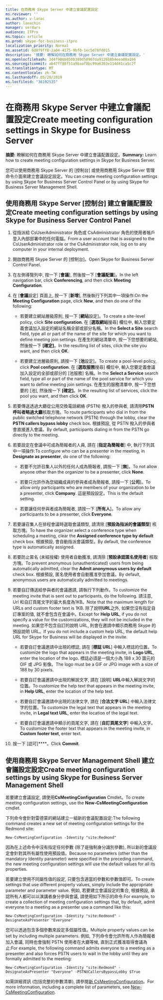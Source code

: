 ```yaml
---
title: 在商務用 Skype Server 中建立會議配置設定
ms.reviewer: ''
ms.author: v-lanac
author: lanachin
manager: serdars
audience: ITPro
ms.topic: article
ms.prod: skype-for-business-itpro
localization_priority: Normal
ms.assetid: 6d8f9ff8-2a04-4175-9bf0-1ec5d78fd015
description: '摘要: 瞭解如何在商務用 Skype Server 中建立會議配置設定。'
ms.openlocfilehash: 3d4f986b850b309d50967da9126b8b4eea08a166
ms.sourcegitcommit: ab47ff88f51a96aaf8bc99a6303e114d41ca5c2f
ms.translationtype: MT
ms.contentlocale: zh-TW
ms.lasthandoff: 05/20/2019
ms.locfileid: "36192535"
---
```

# <a name="create-meeting-configuration-settings-in-skype-for-business-server"></a><span data-ttu-id="e00d3-103">在商務用 Skype Server 中建立會議配置設定</span><span class="sxs-lookup"><span data-stu-id="e00d3-103">Create meeting configuration settings in Skype for Business Server</span></span>
 
<span data-ttu-id="e00d3-104">**摘要:** 瞭解如何在商務用 Skype Server 中建立會議配置設定。</span><span class="sxs-lookup"><span data-stu-id="e00d3-104">**Summary:** Learn how to create meeting configuration settings in Skype for Business Server.</span></span>
  
<span data-ttu-id="e00d3-105">您可以使用商務用 Skype Server 的 [控制台] 或使用商務用 Skype Server 管理命令介面來建立會議設定設定。</span><span class="sxs-lookup"><span data-stu-id="e00d3-105">You can create meeting configuration settings by using Skype for Business Server Control Panel or by using Skype for Business Server Management Shell.</span></span>
  
## <a name="create-meeting-configuration-settings-by-using-skype-for-business-server-control-panel"></a><span data-ttu-id="e00d3-106">使用商務用 Skype Server [控制台] 建立會議配置設定</span><span class="sxs-lookup"><span data-stu-id="e00d3-106">Create meeting configuration settings by using Skype for Business Server Control Panel</span></span>

1. <span data-ttu-id="e00d3-107">從指派給 CsUserAdministrator 角色或 CsAdministrator 角色的使用者帳戶登入內部部署中的任何電腦。</span><span class="sxs-lookup"><span data-stu-id="e00d3-107">From a user account that is assigned to the CsUserAdministrator role or the CsAdministrator role, log on to any computer in your internal deployment.</span></span>
    
2.  <span data-ttu-id="e00d3-108">開啟商務用 Skype Server 的 [控制台]。</span><span class="sxs-lookup"><span data-stu-id="e00d3-108">Open Skype for Business Server Control Panel.</span></span>
    
3. <span data-ttu-id="e00d3-109">在左側導覽列中, 按一下 [**會議**], 然後按一下 [**會議配置**]。</span><span class="sxs-lookup"><span data-stu-id="e00d3-109">In the left navigation bar, click **Conferencing**, and then click **Meeting Configuration**.</span></span>
    
4. <span data-ttu-id="e00d3-110">在 [**會議**設定] 頁面上, 按一下 [**新增**], 然後執行下列其中一項操作:</span><span class="sxs-lookup"><span data-stu-id="e00d3-110">On the **Meeting Configuration** page, click **New**, and then do one of the following:</span></span>
    
    - <span data-ttu-id="e00d3-111">若要建立網站層級原則, 按一下 [**網站**設定]。</span><span class="sxs-lookup"><span data-stu-id="e00d3-111">To create a site-level policy, click **Site configuration**.</span></span> <span data-ttu-id="e00d3-112">在 [**選取網站**搜尋] 欄位中, 輸入您要定義會議加入設定的網站名稱全部或部分名稱。</span><span class="sxs-lookup"><span data-stu-id="e00d3-112">In the **Select a Site** search field, type all or part of the name of the site for which you want to define meeting join settings.</span></span> <span data-ttu-id="e00d3-113">在產生的網站清單中, 按一下您想要的網站, 然後按一下 **[確定]**。</span><span class="sxs-lookup"><span data-stu-id="e00d3-113">In the resulting list of sites, click the site you want, and then click **OK**.</span></span>
    
    - <span data-ttu-id="e00d3-114">若要建立池層級原則, 請按一下 [**池**設定]。</span><span class="sxs-lookup"><span data-stu-id="e00d3-114">To create a pool-level policy, click **Pool configuration**.</span></span> <span data-ttu-id="e00d3-115">在 [**選取服務**搜尋] 欄位中, 輸入您要定義會議加入設定的全部或部分的 [池服務] 名稱。</span><span class="sxs-lookup"><span data-stu-id="e00d3-115">In the **Select a Service** search field, type all or part of the name of the pool service for which you want to define meeting join settings.</span></span> <span data-ttu-id="e00d3-116">在產生的服務清單中, 按一下您想要的 [池], 然後按一下 **[確定]**。</span><span class="sxs-lookup"><span data-stu-id="e00d3-116">In the resulting list of services, click the pool you want, and then click **OK**.</span></span>
    
5. <span data-ttu-id="e00d3-117">若要傳送透過大廳從公用交換電話網絡 (PSTN) 撥入的參與者, 請清除**PSTN 呼叫者略過大廳**核取方塊。</span><span class="sxs-lookup"><span data-stu-id="e00d3-117">To route participants who dial in from the public switched telephone network (PSTN) through the lobby, clear the **PSTN callers bypass lobby** check box.</span></span> <span data-ttu-id="e00d3-118">根據預設, 從 PSTN 撥入的參與者會直接進入會議。</span><span class="sxs-lookup"><span data-stu-id="e00d3-118">By default, participants dialing in from the PSTN go directly to the meeting.</span></span>
    
6. <span data-ttu-id="e00d3-119">若要設定在會議中可成為簡報者的人員, 請在 [**指定為簡報者**] 中, 執行下列其中一項操作:</span><span class="sxs-lookup"><span data-stu-id="e00d3-119">To configure who can be a presenter in the meeting, in **Designate as presenter**, do one of the following:</span></span>
    
   - <span data-ttu-id="e00d3-120">若要不允許召集人以外的任何人成為簡報者, 請按一下 [**無**]。</span><span class="sxs-lookup"><span data-stu-id="e00d3-120">To not allow anyone other than the organizer to be a presenter, click **None**.</span></span>
    
   - <span data-ttu-id="e00d3-121">若要只允許作為您組織成員的參與者成為簡報者, 請按一下 [**公司**]。</span><span class="sxs-lookup"><span data-stu-id="e00d3-121">To allow only participants who are members of your organization to be a presenter, click **Company**.</span></span> <span data-ttu-id="e00d3-122">這是預設設定。</span><span class="sxs-lookup"><span data-stu-id="e00d3-122">This is the default setting.</span></span>
    
   - <span data-ttu-id="e00d3-123">若要讓任何參與者成為簡報者, 請按一下 [**所有人**]。</span><span class="sxs-lookup"><span data-stu-id="e00d3-123">To allow any participants to be a presenter, click **Everyone**.</span></span>
    
7. <span data-ttu-id="e00d3-124">若要讓召集人在排程會議時選取會議類型, 請清除 [**預設為指派的會議類型**] 核取方塊。</span><span class="sxs-lookup"><span data-stu-id="e00d3-124">To have the organizer select a conference type when scheduling a meeting, clear the **Assigned conference type by default** check box.</span></span> <span data-ttu-id="e00d3-125">根據預設, 會自動指派會議類型。</span><span class="sxs-lookup"><span data-stu-id="e00d3-125">By default, the conference type is automatically assigned.</span></span>
    
8. <span data-ttu-id="e00d3-126">若要防止匿名 (未經授權) 使用者自動獲准, 請清除 [**預設承認匿名使用者**] 核取方塊。</span><span class="sxs-lookup"><span data-stu-id="e00d3-126">To prevent anonymous (unauthenticated) users from being automatically admitted, clear the **Admit anonymous users by default** check box.</span></span> <span data-ttu-id="e00d3-127">根據預設, 匿名使用者會自動獲准參加會議。</span><span class="sxs-lookup"><span data-stu-id="e00d3-127">By default, anonymous users are automatically admitted to meetings.</span></span>
    
9. <span data-ttu-id="e00d3-128">若要自訂傳送給參與者的會議邀請, 請執行下列動作。</span><span class="sxs-lookup"><span data-stu-id="e00d3-128">To customize the meeting invite that is sent out to participants, do the following.</span></span> <span data-ttu-id="e00d3-129">請注意, Url 和自訂頁尾文字的最大長度為1KB。</span><span class="sxs-lookup"><span data-stu-id="e00d3-129">Note that the maximum length for URLs and custom footer text is 1KB.</span></span> <span data-ttu-id="e00d3-130">除了說明**URL**之外, 如果您沒有指定自訂專案的值, 就不會包含在會議中。</span><span class="sxs-lookup"><span data-stu-id="e00d3-130">Except for **Help URL**, if you do not specify a value for the customizations, they will not be included in the meeting.</span></span> <span data-ttu-id="e00d3-131">如果您不包含自訂的說明 URL, 則會在邀請中顯示商務用 Skype 的預設說明 URL。</span><span class="sxs-lookup"><span data-stu-id="e00d3-131">If you do not include a custom help URL, the default help URL for Skype for Business will be displayed in the invite.</span></span> 
    
   - <span data-ttu-id="e00d3-132">若要自訂會議邀請中出現的標誌, 請在 [**標誌 URL**] 中輸入標誌的位置。</span><span class="sxs-lookup"><span data-stu-id="e00d3-132">To customize the logo that appears in the meeting invite, in **Logo URL**, enter the location of the logo.</span></span> <span data-ttu-id="e00d3-133">標誌必須是一個大小為 188 x 30 圖元的 GIF 或 JPG 影像。</span><span class="sxs-lookup"><span data-stu-id="e00d3-133">The logo must be a GIF or JPG image with a size of 188 by 30 pixels.</span></span> 
    
   - <span data-ttu-id="e00d3-134">若要自訂會議邀請中出現的解說文字, 請在 [說明] **URL**中輸入解說文字的位置。</span><span class="sxs-lookup"><span data-stu-id="e00d3-134">To customize the help text that appears in the meeting invite, in **Help URL**, enter the location of the help text.</span></span>
    
   - <span data-ttu-id="e00d3-135">若要自訂會議邀請中出現的法律文字, 請在 [**合法文字 URL**] 中輸入法律文字的位置。</span><span class="sxs-lookup"><span data-stu-id="e00d3-135">To customize the legal text that appears in the meeting invite, in **Legal text URL**, enter the location of the legal text.</span></span>
    
   - <span data-ttu-id="e00d3-136">若要自訂會議邀請中顯示的頁尾文字, 請在 [**自訂頁尾文字**] 中輸入文字。</span><span class="sxs-lookup"><span data-stu-id="e00d3-136">To customize the footer text that appears in the meeting invite, in **Custom footer text**, enter text.</span></span>
    
10. <span data-ttu-id="e00d3-137">按一下 [認可]\*\*\*\*。</span><span class="sxs-lookup"><span data-stu-id="e00d3-137">Click **Commit**.</span></span>
    
## <a name="create-meeting-configuration-settings-by-using-skype-for-business-server-management-shell"></a><span data-ttu-id="e00d3-138">使用商務用 Skype Server Management Shell 建立會議設定設定</span><span class="sxs-lookup"><span data-stu-id="e00d3-138">Create meeting configuration settings by using Skype for Business Server Management Shell</span></span>

<span data-ttu-id="e00d3-139">若要建立會議設定, 請使用**CsMeetingConfiguration** Cmdlet。</span><span class="sxs-lookup"><span data-stu-id="e00d3-139">To create meeting configuration settings, use the **New-CsMeetingConfiguration** cmdlet.</span></span>
  
<span data-ttu-id="e00d3-140">下列命令會針對雷德蒙的網站建立一組新的會議配置設定:</span><span class="sxs-lookup"><span data-stu-id="e00d3-140">The following command creates a new set of meeting configuration settings for the Redmond site:</span></span>
  
```
New-CsMeetingConfiguration -Identity "site:Redmond"
```

<span data-ttu-id="e00d3-141">因為在上述命令中沒有指定任何參數 (除了是強制身分識別參數), 所以新的會議設定會針對其所有屬性使用預設值。</span><span class="sxs-lookup"><span data-stu-id="e00d3-141">Because no parameters (other than the mandatory Identity parameter) were specified in the preceding command, the new meeting configuration settings will use the default values for all its properties.</span></span>
  
<span data-ttu-id="e00d3-142">若要建立使用不同屬性值的設定, 只要包含適當的參數和參數值即可。</span><span class="sxs-lookup"><span data-stu-id="e00d3-142">To create settings that use different property values, simply include the appropriate parameter and parameter value.</span></span> <span data-ttu-id="e00d3-143">例如, 若要建立會議設定的集合, 根據預設, 承認所有人都可以以演講者身分參與會議, 請使用如下所示的命令:</span><span class="sxs-lookup"><span data-stu-id="e00d3-143">For example, to create a collection of meeting configuration settings that, by default, admit everyone to a meeting as a presenter use a command like this:</span></span>
  
```
New-CsMeetingConfiguration -Identity "site:Redmond" -DesignateAsPresenter "Everyone"
```

<span data-ttu-id="e00d3-144">您可以透過包含多個參數來設定多個屬性值。</span><span class="sxs-lookup"><span data-stu-id="e00d3-144">Multiple property values can be set by including multiple parameters.</span></span> <span data-ttu-id="e00d3-145">例如, 下列命令會允許所有人作為簡報者加入會議, 同時也會強制 PSTN 使用者在大廳等候, 直到正式獲准取得會議為止:</span><span class="sxs-lookup"><span data-stu-id="e00d3-145">For example, the following command admits everyone to a meeting as a presenter and also forces PSTN users to wait in the lobby until they are formally admitted to the meeting:</span></span>
  
```
New-CsMeetingConfiguration -Identity "site:Redmond" -DesignateAsPresenter "Everyone" -PSTNUCallersBypassLobby $True
```

<span data-ttu-id="e00d3-146">如需詳細資訊 (包括完整的參數清單), 請參閱[新 CsMeetingConfiguration](https://docs.microsoft.com/powershell/module/skype/new-csmeetingconfiguration?view=skype-ps)。</span><span class="sxs-lookup"><span data-stu-id="e00d3-146">For more information, including a complete list of parameters, see [New-CsMeetingConfiguration](https://docs.microsoft.com/powershell/module/skype/new-csmeetingconfiguration?view=skype-ps).</span></span>
  

